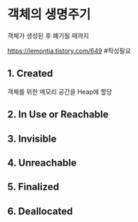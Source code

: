 # 객체의 생명주기
객체가 생성된 후 폐기될 때까지

https://lemontia.tistory.com/649
#작성필요 

## 1. Created
객체를 위한 메모리 공간을 Heap에 할당

## 2. In Use or Reachable
## 3. Invisible
## 4. Unreachable
## 5. Finalized
## 6. Deallocated